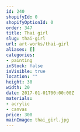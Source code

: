 ```yaml
---
id: 240
shopifyId: 0
shopifyOptionId: 0
order: 347
title: Thai girl
slug: thai-girl
url: art-works/thai-girl
aliases: []
categories:
- painting
inStock: false
isVisible: true
location: ""
height: 30
width: 20
date: 2017-01-01T00:00:00Z
materials:
- acrylic
- canvas
price: 300
mainImage: thai_girl.jpg
---
```

